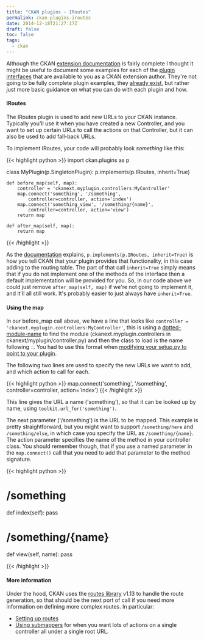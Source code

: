 ```yaml
---
title: "CKAN plugins - IRoutes"
permalink: ckan-plugins-iroutes
date: 2014-12-18T21:27:17Z
draft: false
toc: false
tags: 
  - ckan
---
```



Although the CKAN [extension documentation](http://docs.ckan.org/en/latest/extensions/index.html)
is fairly complete I thought it might be useful to document some examples for each of the
[plugin interfaces](http://docs.ckan.org/en/latest/extensions/plugin-interfaces.html) that are
available to you as a CKAN extension author. They're not going to be fully complete plugin examples,
they [already exist](https://github.com/ckan/ckan/tree/master/ckanext), but rather just more basic
guidance on what you can do with each plugin and how.


#### IRoutes

The IRoutes plugin is used to add new URLs to your CKAN instance.  Typically you'll use
it when you have created a new Controller, and you want to set up certain URLs to call
the actions on that Controller, but it can also be used to add fall-back URLs.

To implement IRoutes, your code will probably look *something* like this:


{{< highlight python >}}
import ckan.plugins as p

class MyPlugin(p.SingletonPlugin):
    p.implements(p.IRoutes, inherit=True)

    def before_map(self, map):
        controller = 'ckanext.myplugin.controllers:MyController'
        map.connect('something', '/something',
            controller=controller, action='index')
        map.connect('something_view', '/something/{name}',
            controller=controller, action='view')
        return map

    def after_map(self, map):
        return map

{{< /highlight >}}

As the [documentation](http://docs.ckan.org/en/latest/extensions/plugin-interfaces.html?highlight=implements#ckan.plugins.implements)
explains, ```p.implements(p.IRoutes, inherit=True)``` is how you tell CKAN that your
plugin provides that functionality, in this case adding to the routing table. The part
of that call ```inherit=True``` simply means that if you do not implement one of the
methods of the interface then a default implementation will be provided for you.  So,
in our code above we could just remove ```after_map(self, map)``` if we're not going
to implement it, and it'll all still work.  It's probably easier to just always have
```inherit=True```.

#### Using the map

In our before_map call above, we have a line that looks like
```controller = 'ckanext.myplugin.controllers:MyController'```, this is using a
[dotted-module-name](https://docs.python.org/2/tutorial/modules.html#packages)
to find the module (ckanext.myplugin.controllers in ckanext/myplugin/controller.py)
 and then the class to load is the name following ```:```.  You had to use this
 format when [modifying your setup.py to point to your plugin](http://docs.ckan.org/en/latest/extensions/tutorial.html#adding-the-plugin-to-setup-py).

The following two lines are used to specify the new URLs we want to add, and which
action to call for each.

{{< highlight python >}}
map.connect('something', '/something', controller=controller,
    action='index')
{{< /highlight >}}

This line gives the URL a name ('something'), so that it can be looked up by name,
using ```toolkit.url_for('something')```.

The next parameter ('/something') is the URL to be mapped. This example is pretty
straightforward, but you might want to support ```/something/here``` and
```/something/else```, in which case you specify the URL as ```/something/{name}```.
The action parameter specifies the name of the method in your controller class. You
should remember though, that if you use a named parameter in the ```map.connect()```
call that you need to add that parameter to the method signature.

{{< highlight python >}}

# /something
def index(self):
    pass

# /something/{name}
def view(self, name):
    pass


{{< /highlight >}}

#### More information

Under the hood, CKAN uses the [routes library](http://routes.readthedocs.org/en/latest/) v1.13
to handle the route generation, so that should be the next port of call if you need more
information on defining more complex routes. In particular:

 * [Setting up routes](http://routes.readthedocs.org/en/latest/setting_up.html)
 * [Using submappers](http://routes.readthedocs.org/en/latest/setting_up.html#submappers) for when
    you want lots of actions on a single controller all under a single root URL.
